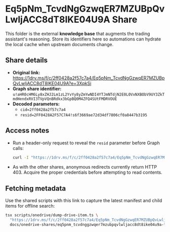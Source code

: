 # Eq5pNm_TcvdNgGzwqER7MZUBpQvLwljACC8dT8IKE04U9A Share

This folder is the external **knowledge base** that augments the trading
assistant's reasoning. Store its identifiers here so automations can hydrate the
local cache when upstream documents change.

## Share details

- **Original link:**
  https://1drv.ms/f/c/2ff0428a2f57c7a4/Eq5pNm_TcvdNgGzwqER7MZUBpQvLwljACC8dT8IKE04U9A?e=3XpkSi
- **Graph share identifier:**
  `u!aHR0cHM6Ly8xZHJ2Lm1zL2YvYy8yZmYwNDI4YTJmNTdjN2E0L0VxNXBObV9UY3ZkTmdHendxRVI3TVpVQnBRdkx3bGpBQ0M4ZFQ4SUtFMDRVOUE`
- **Decoded parameters:**
  - `cid=2ff0428a2f57c7a4`
  - `resid=2FF0428A2F57C7A4!s6f3669ae72d34df7806cf0a8447b3195`

## Access notes

- Run a header-only request to reveal the `resid` parameter before Graph calls:

  ```bash
  curl -I "https://1drv.ms/f/c/2ff0428a2f57c7a4/Eq5pNm_TcvdNgGzwqER7MZUBpQvLwljACC8dT8IKE04U9A"
  ```

- As with the other shares, anonymous redirects currently return HTTP 403.
  Acquire the proper credentials before attempting to read contents.

## Fetching metadata

Use the shared scripts with this link to capture the latest manifest and child
items for offline search:

```bash
tsx scripts/onedrive/dump-drive-item.ts \
  "https://1drv.ms/f/c/2ff0428a2f57c7a4/Eq5pNm_TcvdNgGzwqER7MZUBpQvLwljACC8dT8IKE04U9A" \
  docs/onedrive-shares/eq5pnm_tcvdnggzwqer7mzubpqvlwljacc8dt8ike04u9a-folder.metadata.json
```
